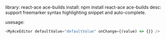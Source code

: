 library: react-ace ace-builds
install: npm install react-ace ace-builds
desc: support freemarker syntax highlighting snippet and auto-complete.

usesage:

```javascript
<MyAceEditor defaultValue="defaultValue" onChange={(value) => {}} />
```

